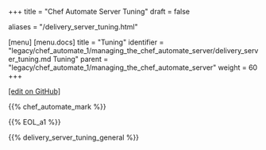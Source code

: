+++
title = "Chef Automate Server Tuning"
draft = false

aliases = "/delivery_server_tuning.html"

[menu]
  [menu.docs]
    title = "Tuning"
    identifier = "legacy/chef_automate_1/managing_the_chef_automate_server/delivery_server_tuning.md Tuning"
    parent = "legacy/chef_automate_1/managing_the_chef_automate_server"
    weight = 60
+++    

[\[edit on
GitHub\]](https://github.com/chef/chef-web-docs/blob/master/chef_master/source/delivery_server_tuning.rst)

<meta name="robots" content="noindex">

{{% chef_automate_mark %}}

{{% EOL_a1 %}}

{{% delivery_server_tuning_general %}}
